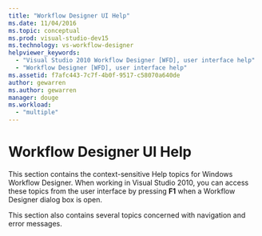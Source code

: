```yaml
---
title: "Workflow Designer UI Help"
ms.date: 11/04/2016
ms.topic: conceptual
ms.prod: visual-studio-dev15
ms.technology: vs-workflow-designer
helpviewer_keywords:
  - "Visual Studio 2010 Workflow Designer [WFD], user interface help"
  - "Workflow Designer [WFD], user interface help"
ms.assetid: f7afc443-7c7f-4b0f-9517-c58070a640de
author: gewarren
ms.author: gewarren
manager: douge
ms.workload:
  - "multiple"
---
```

# Workflow Designer UI Help

This section contains the context-sensitive Help topics for Windows Workflow Designer. When working in Visual Studio 2010, you can access these topics from the user interface by pressing **F1** when a Workflow Designer dialog box is open.

This section also contains several topics concerned with navigation and error messages.